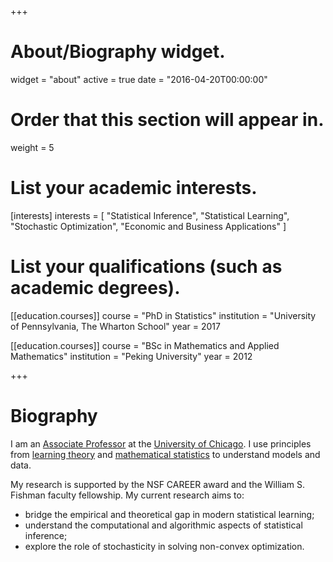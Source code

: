 +++
# About/Biography widget.
widget = "about"
active = true
date = "2016-04-20T00:00:00"

# Order that this section will appear in.
weight = 5

# List your academic interests.
[interests]
  interests = [
    "Statistical Inference",
    "Statistical Learning",
    "Stochastic Optimization",
    "Economic and Business Applications"
  ]

# List your qualifications (such as academic degrees).
[[education.courses]]
  course = "PhD in Statistics"
  institution = "University of Pennsylvania, The Wharton School"
  year = 2017

[[education.courses]]
  course = "BSc in Mathematics and Applied Mathematics"
  institution = "Peking University"
  year = 2012

+++

# Biography

I am an [Associate Professor](https://www.chicagobooth.edu/faculty/directory/l/tengyuan-liang) at the [University of Chicago](https://www.uchicago.edu). I use principles from [learning theory](https://en.wikipedia.org/wiki/Computational_learning_theory) and [mathematical statistics](https://en.wikipedia.org/wiki/Mathematical_statistics) to understand models and data.

My research is supported by the NSF CAREER award and the William S. Fishman faculty fellowship. My current research aims to:

- bridge the empirical and theoretical gap in modern statistical learning;
- understand the computational and algorithmic aspects of statistical inference;
- explore the role of stochasticity in solving non-convex optimization.

<!-- His CV can be found [here](pdf/Liang-CV.pdf). -->
